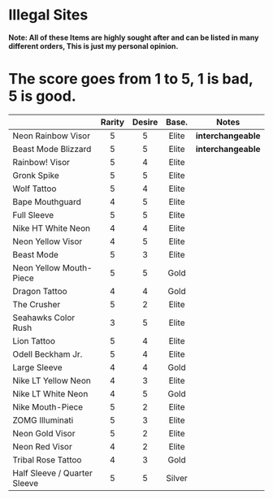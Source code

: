 
﻿Illegal Sites
=============


**Note: All of these Items are highly sought after and can be listed in many different orders, This is just my personal opinion.**

The score goes from 1 to 5, 1 is bad, 5 is good.
=============================================================
|                                         |   Rarity    |     Desire     | Base. | Notes |
| --------------------------------------- |:-----------:|:--------------:|:-----:|:-----:|
| Neon Rainbow Visor                      |      5      |        5       | Elite |**interchangeable**|
| Beast Mode Blizzard                     |      5      |        5       | Elite |**interchangeable**|
| Rainbow! Visor                          |      5      |        4       | Elite |       |
| Gronk Spike                             |      5      |        5       | Elite |       |
| Wolf Tattoo                             |      5      |        4       | Elite |       |
| Bape Mouthguard                         |      4      |        5       | Elite |       |
| Full Sleeve                             |      5      |        5       | Elite |       |
| Nike HT White Neon                      |      4      |        4       | Elite |       |
| Neon Yellow Visor                       |      4      |        5       | Elite |       |
| Beast Mode                              |      5      |        3       | Elite |       |
| Neon Yellow Mouth-Piece                 |      5      |        5       | Gold  |       |
| Dragon Tattoo                           |      4      |        4       | Gold  |       |
| The Crusher                             |      5      |        2       | Elite |       |
| Seahawks Color Rush                     |      3      |        5       | Elite |       |
| Lion Tattoo                             |      5      |        4       | Elite |       |
| Odell Beckham Jr.                       |      5      |        4       | Elite |       |
| Large Sleeve                            |      4      |        4       | Gold  |       |
| Nike LT Yellow Neon                     |      4      |        3       | Elite |       |
| Nike LT White Neon                      |      4      |        5       | Gold  |       |
| Nike Mouth-Piece                        |      5      |        2       | Elite |       |
| ZOMG Illuminati                         |      5      |        3       | Elite |       |
| Neon Gold Visor                         |      5      |        2       | Elite |       |
| Neon Red Visor                          |      4      |        2       | Elite |       |
| Tribal Rose Tattoo                      |      4      |        3       | Gold  |       |
| Half Sleeve / Quarter Sleeve            |      5      |        5       | Silver|       |


